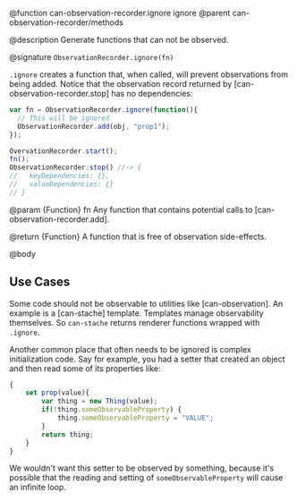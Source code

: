 @function can-observation-recorder.ignore ignore
@parent can-observation-recorder/methods

@description Generate functions that can not be observed.

@signature `ObservationRecorder.ignore(fn)`

`.ignore` creates a function that, when called, will prevent observations from
being added.  Notice that the observation record returned by [can-observation-recorder.stop]
has no dependencies:

```js
var fn = ObservationRecorder.ignore(function(){
  // This will be ignored
  ObservationRecorder.add(obj, "prop1");
});

OvervationRecorder.start();
fn();
ObservationRecorder.stop() //-> {
//   keyDependencies: {},
//   valueDependencies: {}   
// }
```



@param {Function} fn Any function that contains potential calls to
[can-observation-recorder.add].

@return {Function} A function that is free of observation side-effects.


@body

## Use Cases

Some code should not be observable to utilities like [can-observation].  An example is a [can-stache]
template.  Templates manage observability themselves.  So `can-stache` returns renderer functions wrapped with
`.ignore`.

Another common place that often needs to be ignored is complex initialization code.  Say for example, you had a setter
that created an object and then read some of its properties like:

```js
{
    set prop(value){
        var thing = new Thing(value);
        if(!thing.someObservableProperty) {
            thing.someObservableProperty = "VALUE";
        }
        return thing;
    }
}
```

We wouldn't want this setter to be observed by something, because it's possible that the reading and
setting of `someObservableProperty` will cause an infinite loop.  
